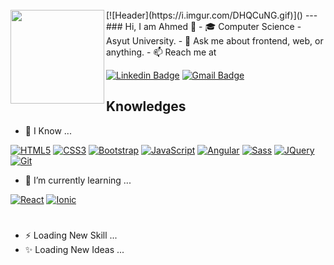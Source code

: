 <!--[![Header](https://i.imgur.com/UmuHnDn.gif)]()[![Header](https://svgshare.com/i/P7P.svg)]()-->
<br/>
[![Header](https://i.imgur.com/DHQCuNG.gif)]()
<img align="left" width="150" height="150" src="https://svgshare.com/i/P7P.svg">
---
### Hi, I am Ahmed 👋
- 🎓 Computer Science - Asyut University.
- 💬 Ask me about frontend, web, or anything.
- 📫 Reach me at

[![Linkedin Badge](https://img.shields.io/badge/-LinkedIn-blue?style=flat-square&logo=Linkedin&logoColor=white)](https://www.linkedin.com/in/ahmed-nasser/)
[![Gmail Badge](https://img.shields.io/badge/-Gmail-c14438?style=flat-square&logo=Gmail&logoColor=white)](mailto:ahmed.tgp@gmail.com)

## Knowledges

- 🔭 I Know ...

[![HTML5](https://img.shields.io/badge/-HTML5-E34F26?style=flat-square&logo=html5&logoColor=white)]()
[![CSS3](https://img.shields.io/badge/-CSS3-1572B6?style=flat-square&logo=css3)]()
[![Bootstrap](https://img.shields.io/badge/-Bootstrap-563D7C?style=flat-square&logo=bootstrap)]()
[![JavaScript](https://img.shields.io/badge/-JavaScript-black?style=flat-square&logo=javascript)]()
[![Angular](https://img.shields.io/badge/-Angular-DD0031?style=flat-square&logo=angular)]( )
[![Sass](https://img.shields.io/badge/-Sass-cf649a?style=flat-square&logo=sass&logoColor=fff)]( )
[![JQuery](https://img.shields.io/badge/-JQuery-000?style=flat-square&logo=jQuery&logoColor=0769AD)]()
[![Git](https://img.shields.io/badge/-Git-black?style=flat-square&logo=git)]( )

- 🌱 I’m currently learning ...

[![React](https://img.shields.io/badge/-React-black?style=flat-square&logo=react)]( )
[![Ionic](https://img.shields.io/badge/-Ionic-478aff?style=flat-square&logo=ionic&logoColor=fff)]( )

#

- ⚡ Loading New Skill ...
- ✨ Loading New Ideas ...
